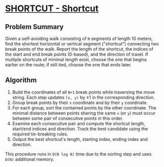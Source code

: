 # [SHORTCUT - Shortcut](https://www.spoj.com/problems/SHORTCUT/)

## Problem Summary
Given a self-avoiding walk consisting of `N` segments of length 10 meters,
find the shortest horizontal or vertical segment ("shortcut") connecting two
break points of the walk.  Report the length of the shortcut, the indices of
the start and end break points (0-based), and the direction of travel.  If
multiple shortcuts of minimal length exist, choose the one that begins earlier
on the route; if still tied, choose the one that ends later.

## Algorithm
1. Build the coordinates of all `N+1` break points while traversing the move
   string.  Each step updates `(x, y)` by ±1 in the corresponding direction.
2. Group break points by their `x` coordinate and by their `y` coordinate.
3. For each group, sort the contained points by the other coordinate.  The
   minimal distance between points sharing the same `x` (or `y`) must occur
   between some pair of consecutive points in this order.
4. Examine each consecutive pair and compute the shortcut length, start/end
   indices and direction.  Track the best candidate using the required
   tie-breaking rules.
5. Output the best shortcut's length, starting index, ending index and
   direction.

This procedure runs in `O(N log N)` time due to the sorting step and uses
`O(N)` additional memory.
